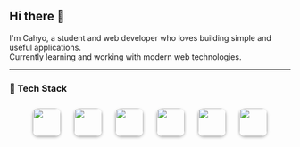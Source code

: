## Hi there 👋

I'm Cahyo, a student and web developer who loves building simple and useful applications.  
Currently learning and working with modern web technologies.

---

### 🌟 Tech Stack

<div align="center">
  <img src="https://cdn.jsdelivr.net/gh/devicons/devicon/icons/html5/html5-original.svg" width="50" style="margin:10px; border-radius:10px; box-shadow:0 2px 5px rgba(0,0,0,0.3);" />
  <img src="https://cdn.jsdelivr.net/gh/devicons/devicon/icons/css3/css3-original.svg" width="50" style="margin:10px; border-radius:10px; box-shadow:0 2px 5px rgba(0,0,0,0.3);" />
  <img src="https://cdn.jsdelivr.net/gh/devicons/devicon/icons/javascript/javascript-original.svg" width="50" style="margin:10px; border-radius:10px; box-shadow:0 2px 5px rgba(0,0,0,0.3);" />
  <img src="https://cdn.jsdelivr.net/gh/devicons/devicon/icons/react/react-original.svg" width="50" style="margin:10px; border-radius:10px; box-shadow:0 2px 5px rgba(0,0,0,0.3);" />
  <img src="https://cdn.jsdelivr.net/gh/devicons/devicon/icons/python/python-original.svg" width="50" style="margin:10px; border-radius:10px; box-shadow:0 2px 5px rgba(0,0,0,0.3);" />
  <img src="https://cdn.jsdelivr.net/gh/devicons/devicon/icons/tailwindcss/tailwindcss-plain.svg" width="50" style="margin:10px; border-radius:10px; box-shadow:0 2px 5px rgba(0,0,0,0.3);" />
</div>
